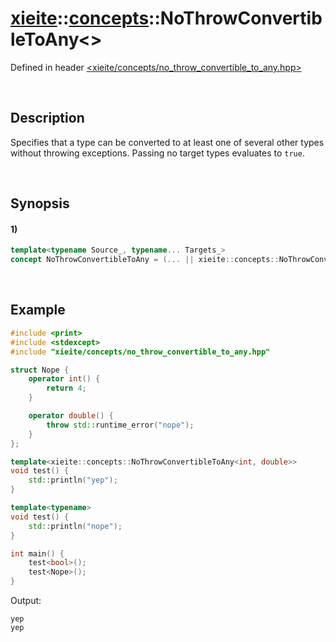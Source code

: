 # [xieite](../../xieite.md)\:\:[concepts](../../concepts.md)\:\:NoThrowConvertibleToAny\<\>
Defined in header [<xieite/concepts/no_throw_convertible_to_any.hpp>](../../../include/xieite/concepts/no_throw_convertible_to_any.hpp)

&nbsp;

## Description
Specifies that a type can be converted to at least one of several other types without throwing exceptions. Passing no target types evaluates to `true`.

&nbsp;

## Synopsis
#### 1)
```cpp
template<typename Source_, typename... Targets_>
concept NoThrowConvertibleToAny = (... || xieite::concepts::NoThrowConvertibleTo<Source_, Targets_>);
```

&nbsp;

## Example
```cpp
#include <print>
#include <stdexcept>
#include "xieite/concepts/no_throw_convertible_to_any.hpp"

struct Nope {
    operator int() {
        return 4;
    }

    operator double() {
        throw std::runtime_error("nope");
    }
};

template<xieite::concepts::NoThrowConvertibleToAny<int, double>>
void test() {
    std::println("yep");
}

template<typename>
void test() {
    std::println("nope");
}

int main() {
    test<bool>();
    test<Nope>();
}
```
Output:
```
yep
yep
```

